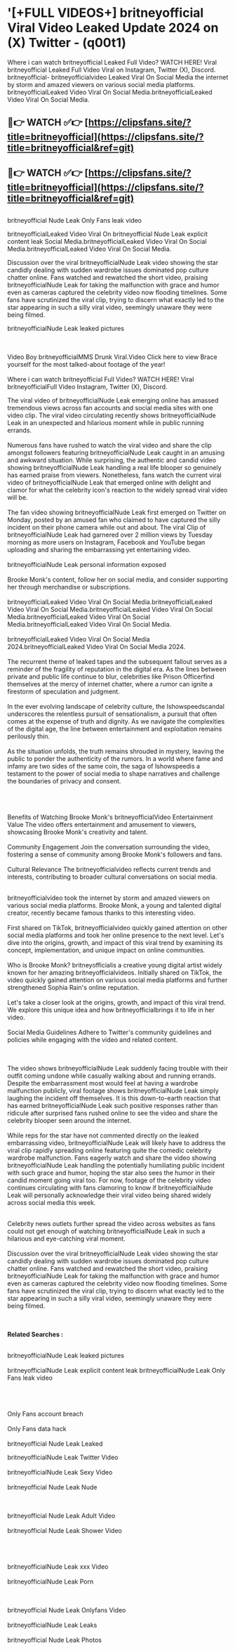 #  '[+FULL VIDEOS+] britneyofficial Viral Video Leaked Update 2024 on (X) Twitter - (q00t1)

Where i can watch britneyofficial Leaked Full Video? WATCH HERE! Viral britneyofficial Leaked Full Video Viral on Instagram, Twitter (X), Discord.
britneyofficial- britneyofficialvideo Leaked Viral On Social Media the internet by storm and amazed viewers on various social media platforms.
britneyofficialLeaked Video Viral On Social Media.britneyofficialLeaked Video Viral On Social Media.




## 🔴👉 WATCH ✅👉 [https://clipsfans.site/?title=britneyofficial](https://clipsfans.site/?title=britneyofficial&ref=git)


## 🔴👉 WATCH ✅👉 [https://clipsfans.site/?title=britneyofficial](https://clipsfans.site/?title=britneyofficial&ref=git)
##


britneyofficial Nude Leak Only Fans leak video 


britneyofficialLeaked Video Viral On  britneyofficial Nude Leak explicit content leak Social Media.britneyofficialLeaked Video Viral On Social Media.britneyofficialLeaked Video Viral On Social Media.



Discussion over the viral britneyofficialNude Leak video showing the star candidly dealing with sudden wardrobe issues dominated pop culture chatter online. Fans watched and rewatched the short video, praising britneyofficialNude Leak for taking the malfunction with grace and humor even as cameras captured the celebrity video now flooding timelines. Some fans have scrutinized the viral clip, trying to discern what exactly led to the star appearing in such a silly viral video, seemingly unaware they were being filmed.


britneyofficialNude Leak leaked pictures


  <br>

  <br>
Video Boy britneyofficialMMS Drunk Viral.Video Click here to view Brace yourself for the most talked-about footage of the year!
<br><br>
Where i can watch britneyofficial Full Video? WATCH HERE! Viral britneyofficialFull Video Instagram, Twitter (X), Discord.

The viral video of britneyofficialNude Leak emerging online has amassed tremendous views across fan accounts and social media sites with one video clip. The viral video circulating recently shows britneyofficialNude Leak in an unexpected and hilarious moment while in public running errands.
<br><br>
Numerous fans have rushed to watch the viral video and share the clip amongst followers featuring britneyofficialNude Leak caught in an amusing and awkward situation. While surprising, the authentic and candid video showing britneyofficialNude Leak handling a real life blooper so genuinely has earned praise from viewers. Nonetheless, fans watch the current viral video of britneyofficialNude Leak that emerged online with delight and clamor for what the celebrity icon's reaction to the widely spread viral video will be.
<br><br>
The fan video showing britneyofficialNude Leak first emerged on Twitter on Monday, posted by an amused fan who claimed to have captured the silly incident on their phone camera while out and about. The viral Clip of britneyofficialNude Leak had garnered over 2 million views by Tuesday morning as more users on Instagram, Facebook and YouTube began uploading and sharing the embarrassing yet entertaining video.
<br><br>
britneyofficialNude Leak personal information exposed
<br><br>
Brooke Monk's content, follow her on social media, and consider supporting her through merchandise or subscriptions.
<br><br>
britneyofficialLeaked Video Viral On Social Media.britneyofficialLeaked Video Viral On Social Media.britneyofficialLeaked Video Viral On Social Media.britneyofficialLeaked Video Viral On Social Media.britneyofficialLeaked Video Viral On Social Media.
<br><br>
britneyofficialLeaked Video Viral On Social Media 2024.britneyofficialLeaked Video Viral On Social Media 2024.
<br><br>
The recurrent theme of leaked tapes and the subsequent fallout serves as a reminder of the fragility of reputation in the digital era. As the lines between private and public life continue to blur, celebrities like Prison Officerfind themselves at the mercy of internet chatter, where a rumor can ignite a firestorm of speculation and judgment.
<br><br>
In the ever evolving landscape of celebrity culture, the Ishowspeedscandal underscores the relentless pursuit of sensationalism, a pursuit that often comes at the expense of truth and dignity. As we navigate the complexities of the digital age, the line between entertainment and exploitation remains perilously thin.
<br><br>
As the situation unfolds, the truth remains shrouded in mystery, leaving the public to ponder the authenticity of the rumors. In a world where fame and infamy are two sides of the same coin, the saga of Ishowspeedis a testament to the power of social media to shape narratives and challenge the boundaries of privacy and consent.
<br><br>

<br><br>
Benefits of Watching Brooke Monk's britneyofficialVideo Entertainment Value The video offers entertainment and amusement to viewers, showcasing Brooke Monk's creativity and talent.
<br><br>
Community Engagement Join the conversation surrounding the video, fostering a sense of community among Brooke Monk's followers and fans.
<br><br>
Cultural Relevance The britneyofficialvideo reflects current trends and interests, contributing to broader cultural conversations on social media.
<br><br>


britneyofficialvideo took the internet by storm and amazed viewers on various social media platforms. Brooke Monk, a young and talented digital creator, recently became famous thanks to this interesting video.
<br><br>
First shared on TikTok, britneyofficialvideo quickly gained attention on other social media platforms and took her online presence to the next level. Let's dive into the origins, growth, and impact of this viral trend by examining its concept, implementation, and unique impact on online communities.
<br><br>
Who is Brooke Monk? britneyofficialis a creative young digital artist widely known for her amazing britneyofficialvideos. Initially shared on TikTok, the video quickly gained attention on various social media platforms and further strengthened Sophia Rain's online reputation.
<br><br>
Let's take a closer look at the origins, growth, and impact of this viral trend. We explore this unique idea and how britneyofficialbrings it to life in her video.
<br><br>
Social Media Guidelines Adhere to Twitter's community guidelines and policies while engaging with the video and related content.


<br><br>
The video shows britneyofficialNude Leak suddenly facing trouble with their outfit coming undone while casually walking about and running errands. Despite the embarrassment most would feel at having a wardrobe malfunction publicly, viral footage shows britneyofficialNude Leak simply laughing the incident off themselves. It is this down-to-earth reaction that has earned britneyofficialNude Leak such positive responses rather than ridicule after surprised fans rushed online to see the video and share the celebrity blooper seen around the internet.
<br><br>
While reps for the star have not commented directly on the leaked embarrassing video, britneyofficialNude Leak will likely have to address the viral clip rapidly spreading online featuring quite the comedic celebrity wardrobe malfunction. Fans eagerly watch and share the video showing britneyofficialNude Leak handling the potentially humiliating public incident with such grace and humor, hoping the star also sees the humor in their candid moment going viral too. For now, footage of the celebrity video continues circulating with fans clamoring to know if britneyofficialNude Leak will personally acknowledge their viral video being shared widely across social media this week.
<br><br>

Celebrity news outlets further spread the video across websites as fans could not get enough of watching britneyofficialNude Leak in such a hilarious and eye-catching viral moment.
<br><br>
Discussion over the viral britneyofficialNude Leak video showing the star candidly dealing with sudden wardrobe issues dominated pop culture chatter online. Fans watched and rewatched the short video, praising britneyofficialNude Leak for taking the malfunction with grace and humor even as cameras captured the celebrity video now flooding timelines. Some fans have scrutinized the viral clip, trying to discern what exactly led to the star appearing in such a silly viral video, seemingly unaware they were being filmed.


<br><br>
<strong>Related Searches :</strong>
<br><br>

britneyofficialNude Leak leaked pictures
<br><br>
britneyofficialNude Leak explicit content leak
britneyofficialNude Leak Only Fans leak video
<br><br>

<br><br>
Only Fans account breach
<br><br>
Only Fans data hack
<br><br>
britneyofficial Nude Leak Leaked

britneyofficialNude Leak Twitter Video
<br><br>
britneyofficialNude Leak Sexy Video
<br><br>
britneyofficial Nude Leak Nude

<br><br>
britneyofficial Nude Leak Adult Video
<br><br>
britneyofficial Nude Leak Shower Video
<br><br>

<br><br>
britneyofficialNude Leak xxx Video
<br><br>
britneyofficialNude Leak Porn

<br><br>
britneyofficial Nude Leak Onlyfans Video
<br><br>
britneyofficialNude Leak Leaks
<br><br>
britneyofficial Nude Leak Photos